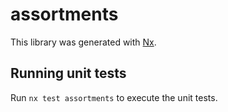 # assortments

This library was generated with [Nx](https://nx.dev).

## Running unit tests

Run `nx test assortments` to execute the unit tests.
